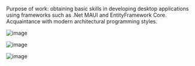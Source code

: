 Purpose of work: obtaining basic skills in developing desktop applications using frameworks such as .Net MAUI and EntityFramework Core. Acquaintance with modern architectural programming styles.

![image](https://github.com/kolyaklimk/MAUI-Projects/assets/93304825/f5306c6d-3fdb-4113-bdf7-4d7d2df8493e)

![image](https://github.com/kolyaklimk/MAUI-Projects/assets/93304825/af473a24-40e1-4434-887c-a4a1768d9147)

![image](https://github.com/kolyaklimk/MAUI-Projects/assets/93304825/3820ce75-31e8-46ef-883a-66ba8bdc6045)
